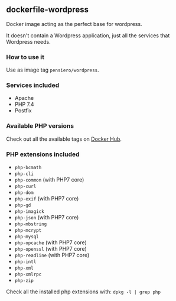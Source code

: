 ## dockerfile-wordpress

Docker image acting as the perfect base for wordpress.

It doesn't contain a Wordpress application, just all the services that Wordpress needs.

### How to use it
Use as image tag `pensiero/wordpress`.

### Services included

- Apache
- PHP 7.4
- Postfix

### Available PHP versions
Check out all the available tags on [Docker Hub](https://hub.docker.com/repository/docker/pensiero/wordpress/tags).

### PHP extensions included

- `php-bcmath`
- `php-cli`
- `php-common` (with PHP7 core)
- `php-curl`
- `php-dom`
- `php-exif` (with PHP7 core)
- `php-gd`
- `php-imagick`
- `php-json` (with PHP7 core)
- `php-mbstring`
- `php-mcrypt`
- `php-mysql`
- `php-opcache` (with PHP7 core)
- `php-openssl` (with PHP7 core)
- `php-readline` (with PHP7 core)
- `php-intl`
- `php-xml`
- `php-xmlrpc`
- `php-zip`

Check all the installed php extensions with: `dpkg -l | grep php`